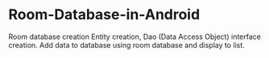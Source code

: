 # Room-Database-in-Android

Room database creation
Entity creation, Dao (Data Access Object) interface creation.
Add data to database using room database and display to list.
